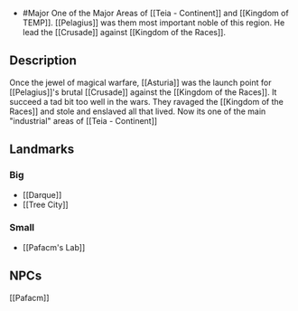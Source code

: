 - #Major
One of the Major Areas of [[Teia - Continent]] and [[Kingdom of TEMP]]. [[Pelagius]] was them most important noble of this region. He lead the [[Crusade]] against [[Kingdom of the Races]].
## Description
Once the jewel of magical warfare, [[Asturia]] was the launch point for [[Pelagius]]'s brutal [[Crusade]] against the [[Kingdom of the Races]]. It succeed a tad bit too well in the wars. They ravaged the [[Kingdom of the Races]] and stole and enslaved all that lived. Now its one of the main "industrial" areas of [[Teia - Continent]]
## Landmarks
### Big
- [[Darque]]
- [[Tree City]]
### Small
- [[Pafacm's Lab]]
## NPCs
[[Pafacm]]